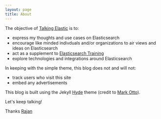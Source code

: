 ```yaml
---
layout: page
title: About
---
```


The objective of [Talking Elastic](/) is to:

* express my thoughts and use cases on Elasticsearch
* encourage like minded indivduals and/or organizations to air views and ideas on Elasticsearch
* act as a supplement to [Elasticsearch Training](https://github.com/elasticsearchtraining)
* explore technologies and integrations around Elasticsearch

In keeping with the simple theme, this blog does not and will not:

* track users who visit this site
* embed any advertisements

This blog is built using the Jekyll [Hyde](http://hyde.getpoole.com) theme (credit to [Mark Otto](https://twitter.com/mdo)). 

Let's keep talking!

Thanks [Rajan](https://github.com/rajanm)
